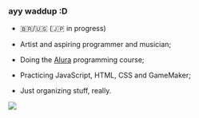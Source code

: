 ### ayy waddup :D

- 🇧🇷/🇺🇸 (🇯🇵 in progress)

- Artist and aspiring programmer and musician;
  
- Doing the [Alura](https://www.alura.com.br) programming course;
  
- Practicing JavaScript, HTML, CSS and GameMaker;

- Just organizing stuff, really.

![](https://media1.tenor.com/m/RUUrMJs9T1cAAAAC/hollow-knight.gif)
